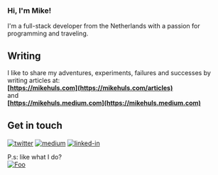 ### Hi, I'm Mike!
I'm a full-stack developer from the Netherlands with a passion for programming and traveling.
<br>


## Writing
I like to share my adventures, experiments, failures and successes by writing articles at:  
<b> [https://mikehuls.com](https://mikehuls.com/articles) </b>  
and  
<b> [https://mikehuls.medium.com](https://mikehuls.medium.com) </b>


## Get in touch 
[<img align="center" alt="twitter" src="https://img.shields.io/badge/twitter-%231DA1F2.svg?&style=for-the-badge&logo=twitter&logoColor=white" />](https://twitter.com/Mike_Huls)
[<img align="center" alt="medium" src="https://img.shields.io/badge/medium-%2312100E.svg?&style=for-the-badge&logo=medium&logoColor=white" />](https://mikehuls.medium.com/)
[<img align="center" alt="linked-in" src="https://img.shields.io/badge/linkedin-%230077B5.svg?&style=for-the-badge&logo=LinkedIn&logoColor=white" />](https://www.linkedin.com/in/mikehuls/)    



P.s: like what I do?  
[![Foo](https://www.buymeacoffee.com/assets/img/custom_images/orange_img.png)](https://www.buymeacoffee.com/mikehuls/)
